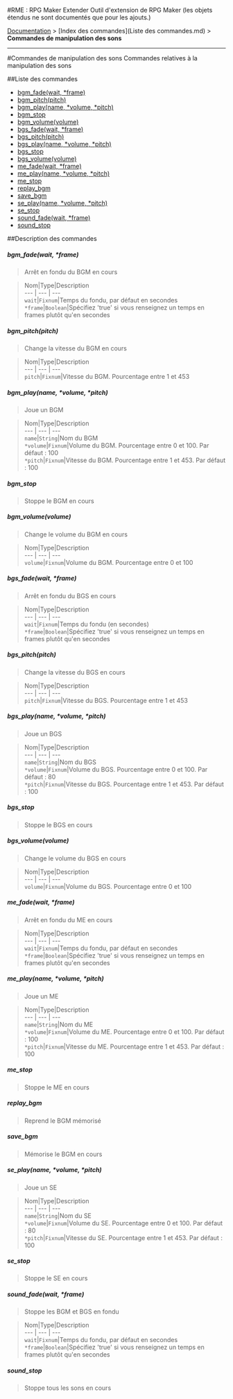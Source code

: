 #RME : RPG Maker Extender
Outil d'extension de RPG Maker (les objets étendus ne sont documentés que pour les ajouts.)

[Documentation](README.md) > [Index des commandes](Liste des commandes.md) > **Commandes de manipulation des sons**  
- - -  
#Commandes de manipulation des sons
Commandes relatives à la manipulation des sons

##Liste des commandes
*    [bgm_fade(wait, *frame)](#bgm_fadewait-frame)
*    [bgm_pitch(pitch)](#bgm_pitchpitch)
*    [bgm_play(name, *volume, *pitch)](#bgm_playname-volume-pitch)
*    [bgm_stop](#bgm_stop)
*    [bgm_volume(volume)](#bgm_volumevolume)
*    [bgs_fade(wait, *frame)](#bgs_fadewait-frame)
*    [bgs_pitch(pitch)](#bgs_pitchpitch)
*    [bgs_play(name, *volume, *pitch)](#bgs_playname-volume-pitch)
*    [bgs_stop](#bgs_stop)
*    [bgs_volume(volume)](#bgs_volumevolume)
*    [me_fade(wait, *frame)](#me_fadewait-frame)
*    [me_play(name, *volume, *pitch)](#me_playname-volume-pitch)
*    [me_stop](#me_stop)
*    [replay_bgm](#replay_bgm)
*    [save_bgm](#save_bgm)
*    [se_play(name, *volume, *pitch)](#se_playname-volume-pitch)
*    [se_stop](#se_stop)
*    [sound_fade(wait, *frame)](#sound_fadewait-frame)
*    [sound_stop](#sound_stop)


##Description des commandes
##### bgm_fade(wait, *frame)

> Arrêt en fondu du BGM en cours

  
> Nom|Type|Description  
--- | --- | ---  
`wait`|`Fixnum`|Temps du fondu, par défaut en secondes  
`*frame`|`Boolean`|Spécifiez 'true' si vous renseignez un temps en frames plutôt qu'en secondes  


##### bgm_pitch(pitch)

> Change la vitesse du BGM en cours

  
> Nom|Type|Description  
--- | --- | ---  
`pitch`|`Fixnum`|Vitesse du BGM. Pourcentage entre 1 et 453  


##### bgm_play(name, *volume, *pitch)

> Joue un BGM

  
> Nom|Type|Description  
--- | --- | ---  
`name`|`String`|Nom du BGM  
`*volume`|`Fixnum`|Volume du BGM. Pourcentage entre 0 et 100. Par défaut : 100  
`*pitch`|`Fixnum`|Vitesse du BGM. Pourcentage entre 1 et 453. Par défaut : 100  


##### bgm_stop

> Stoppe le BGM en cours

  
> 

##### bgm_volume(volume)

> Change le volume du BGM en cours

  
> Nom|Type|Description  
--- | --- | ---  
`volume`|`Fixnum`|Volume du BGM. Pourcentage entre 0 et 100  


##### bgs_fade(wait, *frame)

> Arrêt en fondu du BGS en cours

  
> Nom|Type|Description  
--- | --- | ---  
`wait`|`Fixnum`|Temps du fondu (en secondes)  
`*frame`|`Boolean`|Spécifiez 'true' si vous renseignez un temps en frames plutôt qu'en secondes  


##### bgs_pitch(pitch)

> Change la vitesse du BGS en cours

  
> Nom|Type|Description  
--- | --- | ---  
`pitch`|`Fixnum`|Vitesse du BGS. Pourcentage entre 1 et 453  


##### bgs_play(name, *volume, *pitch)

> Joue un BGS

  
> Nom|Type|Description  
--- | --- | ---  
`name`|`String`|Nom du BGS  
`*volume`|`Fixnum`|Volume du BGS. Pourcentage entre 0 et 100. Par défaut : 80  
`*pitch`|`Fixnum`|Vitesse du BGS. Pourcentage entre 1 et 453. Par défaut : 100  


##### bgs_stop

> Stoppe le BGS en cours

  
> 

##### bgs_volume(volume)

> Change le volume du BGS en cours

  
> Nom|Type|Description  
--- | --- | ---  
`volume`|`Fixnum`|Volume du BGS. Pourcentage entre 0 et 100  


##### me_fade(wait, *frame)

> Arrêt en fondu du ME en cours

  
> Nom|Type|Description  
--- | --- | ---  
`wait`|`Fixnum`|Temps du fondu, par défaut en secondes  
`*frame`|`Boolean`|Spécifiez 'true' si vous renseignez un temps en frames plutôt qu'en secondes  


##### me_play(name, *volume, *pitch)

> Joue un ME

  
> Nom|Type|Description  
--- | --- | ---  
`name`|`String`|Nom du ME  
`*volume`|`Fixnum`|Volume du ME. Pourcentage entre 0 et 100. Par défaut : 100  
`*pitch`|`Fixnum`|Vitesse du ME. Pourcentage entre 1 et 453. Par défaut : 100  


##### me_stop

> Stoppe le ME en cours

  
> 

##### replay_bgm

> Reprend le BGM mémorisé

  
> 

##### save_bgm

> Mémorise le BGM en cours

  
> 

##### se_play(name, *volume, *pitch)

> Joue un SE

  
> Nom|Type|Description  
--- | --- | ---  
`name`|`String`|Nom du SE  
`*volume`|`Fixnum`|Volume du SE. Pourcentage entre 0 et 100. Par défaut : 80  
`*pitch`|`Fixnum`|Vitesse du SE. Pourcentage entre 1 et 453. Par défaut : 100  


##### se_stop

> Stoppe le SE en cours

  
> 

##### sound_fade(wait, *frame)

> Stoppe les BGM et BGS en fondu

  
> Nom|Type|Description  
--- | --- | ---  
`wait`|`Fixnum`|Temps du fondu, par défaut en secondes  
`*frame`|`Boolean`|Spécifiez 'true' si vous renseignez un temps en frames plutôt qu'en secondes  


##### sound_stop

> Stoppe tous les sons en cours

  
> 

